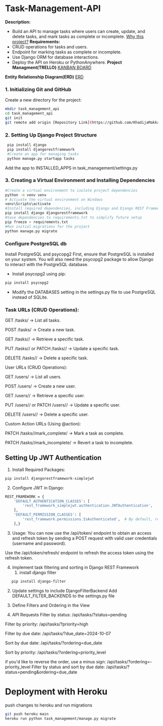 # Task-Management-API
**Description:** 
 - Build an API to manage tasks where users can create, update, and delete tasks, and mark tasks as complete or incomplete.
[Why this project?](https://docs.google.com/document/d/1Z6l5HpufAk9zf80xHqzrFSb3Xi4nLM0krLZKU5nU1ds/edit?usp=sharing)
**Requirements:**
 - CRUD operations for tasks and users.
 - Endpoint for marking tasks as complete or incomplete.
 - Use Django ORM for database interactions.
 - Deploy the API on Heroku or PythonAnywhere.
**Project Managment(TRELLO)**
[KANBAN BOARD](https://trello.com/b/NsJUTf2w/capstone-alx)

**Entity Relationship Diagram(ERD)**
[ERD](https://app.diagrams.net/#G1lekn2Wom29qhsDX8EC3E5F7yG98U_a2S#%7B%22pageId%22%3A%22C5RBs43oDa-KdzZeNtuy%22%7D)

### 1. Initializing Git and GitHub
Create a new directory for the project:
   ```bash
   mkdir task_management_api
   cd task_management_api
   git init
   git remote add origin [Repository Link](https://github.com/KhadijaMakkaoui/Task-Management-API.git) 
   ```

### 2. Setting Up Django Project Structure
   ```bash
    pip install django
    pip install djangorestframework
    #Create an app for managing tasks
    python manage.py startapp tasks
```
Add the app to INSTALLED_APPS in task_management/settings.py

### 3. Creating a Virtual Environment and Installing Dependencies
```bash
#Create a virtual environment to isolate project dependencies
python -m venv venv
# Activate the virtual environment on Windows
venv\Scripts\activate
#Install required dependencies, including Django and Django REST Framework
pip install django djangorestframework
#Save dependencies to requirements.txt to simplify future setup
pip freeze > requirements.txt
#Run initial migrations for the project
python manage.py migrate
```
### Configure PostgreSQL db
Install PostgreSQL and psycopg2
First, ensure that PostgreSQL is installed on your system. You will also need the psycopg2 package to allow Django to interact with the PostgreSQL database.
- Install psycopg2 using pip:

```bash
pip install psycopg2
```
- Modify the DATABASES setting in the settings.py file to use PostgreSQL instead of SQLite.
### Task URLs (CRUD Operations):
GET /tasks/ → List all tasks.

POST /tasks/ → Create a new task.

GET /tasks/<id>/ → Retrieve a specific task.

PUT /tasks/<id>/ or PATCH /tasks/<id>/ → Update a 
specific task.

DELETE /tasks/<id>/ → Delete a specific task.

User URLs (CRUD Operations):

GET /users/ → List all users.

POST /users/ → Create a new user.

GET /users/<id>/ → Retrieve a specific user.

PUT /users/<id>/ or PATCH /users/<id>/ → Update a 
specific user.

DELETE /users/<id>/ → Delete a specific user.

Custom Action URLs (Using @action):

PATCH /tasks/<id>/mark_complete/ → Mark a task as 
complete.

PATCH /tasks/<id>/mark_incomplete/ → Revert a task to incomplete.

##  Setting Up JWT Authentication 
1. Install Required Packages:
```bash
pip install djangorestframework-simplejwt
```
2. Configure JWT in Django:
```bash
REST_FRAMEWORK = {
    'DEFAULT_AUTHENTICATION_CLASSES': [
        'rest_framework_simplejwt.authentication.JWTAuthentication',
    ],
    'DEFAULT_PERMISSION_CLASSES': [
        'rest_framework.permissions.IsAuthenticated',  # By default, require users to be logged in
    ],}
```
3. Usage:
You can now use the /api/token/ endpoint to obtain an access and refresh token by sending a POST request with valid user credentials (username and password).

Use the /api/token/refresh/ endpoint to refresh the access token using the refresh token.

4. Implement task filtering and sorting in Django REST Framework
   1. install django filter
```bash
   pip install django-filter
```
   2. Update settings to include DjangoFilterBackend
    Add DEFAULT_FILTER_BACKENDS to the settings.py file
   3. Define Filters and Ordering in the View
   
   4. API Requests
   Filter by status: /api/tasks/?status=pending

   Filter by priority: /api/tasks/?priority=high

   Filter by due date: /api/tasks/?due_date=2024-10-07

   Sort by due date: /api/tasks/?ordering=due_date

   Sort by priority: /api/tasks/?ordering=priority_level

   if you'd like to reverse the order, use a minus sign: /api/tasks/?ordering=-priority_level
   Filter by status and sort by due date: /api/tasks/?status=pending&ordering=due_date

# Deployment with Heroku
push changes to heroku and run migrations
```bash
git push heroku main
heroku run python task_management/manage.py migrate 
```